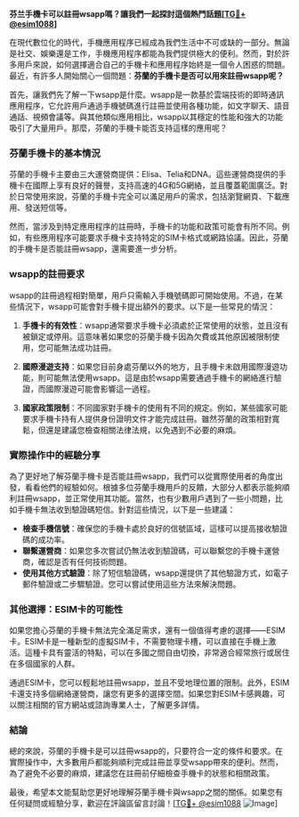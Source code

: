 **芬兰手機卡可以註冊wsapp嗎？讓我們一起探討這個熱門話題[[TG💪+ @esim1088](https://t.me/s/esim1088)]**

在現代數位化的時代，手機應用程序已經成為我們生活中不可或缺的一部分。無論是社交、娛樂還是工作，手機應用程序都能為我們提供極大的便利。然而，對於許多用戶來說，如何選擇適合自己的手機卡和應用程序始終是一個令人困惑的問題。最近，有許多人開始關心一個問題：**芬蘭的手機卡是否可以用來註冊wsapp呢？**

首先，讓我們先了解一下wsapp是什麼。wsapp是一款基於雲端技術的即時通訊應用程序，它允許用戶通過手機號碼進行註冊並使用各種功能，如文字聊天、語音通話、視頻會議等。與其他類似應用相比，wsapp以其穩定的性能和強大的功能吸引了大量用戶。那麼，芬蘭的手機卡能否支持這樣的應用呢？

### 芬蘭手機卡的基本情況

芬蘭的手機卡主要由三大運營商提供：Elisa、Telia和DNA。這些運營商提供的手機卡在國際上享有良好的聲譽，支持高速的4G和5G網絡，並且覆蓋範圍廣泛。對於日常使用來說，芬蘭的手機卡完全可以滿足用戶的需求，包括瀏覽網頁、下載應用、發送短信等。

然而，當涉及到特定應用程序的註冊時，手機卡的功能和政策可能會有所不同。例如，有些應用程序可能要求手機卡支持特定的SIM卡格式或網路協議。因此，芬蘭的手機卡是否能註冊wsapp，還需要進一步分析。

### wsapp的註冊要求

wsapp的註冊過程相對簡單，用戶只需輸入手機號碼即可開始使用。不過，在某些情況下，wsapp可能會對手機卡提出額外的要求。以下是一些常見的情況：

1. **手機卡的有效性**：wsapp通常要求手機卡必須處於正常使用的狀態，並且沒有被鎖定或停用。這意味著如果您的芬蘭手機卡因為欠費或其他原因被限制使用，您可能無法成功註冊。

2. **國際漫遊支持**：如果您目前身處芬蘭以外的地方，且手機卡未啟用國際漫遊功能，則可能無法使用wsapp。這是由於wsapp需要通過手機卡的網絡進行驗證，而國際漫遊可能會影響這一過程。

3. **國家政策限制**：不同國家對手機卡的使用有不同的規定。例如，某些國家可能要求手機卡持有人提供身份證明文件才能完成註冊。雖然芬蘭的政策相對寬鬆，但還是建議您檢查相關法律法規，以免遇到不必要的麻煩。

### 實際操作中的經驗分享

為了更好地了解芬蘭手機卡是否能註冊wsapp，我們可以從實際使用者的角度出發，看看他們的經驗如何。根據多位芬蘭手機用戶的反饋，大部分人都表示能夠順利註冊wsapp，並正常使用其功能。當然，也有少數用戶遇到了一些小問題，比如手機卡無法收到驗證碼短信。針對這些情況，以下是一些建議：

- **檢查手機信號**：確保您的手機卡處於良好的信號區域，這樣可以提高接收驗證碼的成功率。
- **聯繫運營商**：如果您多次嘗試仍無法收到驗證碼，可以聯繫您的手機卡運營商，確認是否有任何技術問題。
- **使用其他方式驗證**：除了短信驗證碼，wsapp還提供了其他驗證方式，如電子郵件驗證或二步驟驗證。您可以嘗試使用這些方法來解決問題。

### 其他選擇：ESIM卡的可能性

如果您擔心芬蘭的手機卡無法完全滿足需求，還有一個值得考慮的選擇——ESIM卡。ESIM卡是一種新型的虛擬SIM卡，不需要物理卡槽，可以直接在手機上激活。這種卡具有靈活的特點，可以在多國之間自由切換，非常適合經常旅行或居住在多個國家的人群。

通過ESIM卡，您可以輕鬆地註冊wsapp，並且不受地理位置的限制。此外，ESIM卡還支持多個網絡運營商，讓您有更多的選擇空間。如果您對ESIM卡感興趣，可以關注相關的官方網站或諮詢專業人士，了解更多詳情。

### 結論

總的來說，芬蘭的手機卡是可以註冊wsapp的，只要符合一定的條件和要求。在實際操作中，大多數用戶都能夠順利完成註冊並享受wsapp帶來的便利。然而，為了避免不必要的麻煩，建議您在註冊前仔細檢查手機卡的狀態和相關政策。

最後，希望本文能幫助您更好地理解芬蘭手機卡與wsapp之間的關係。如果您有任何疑問或經驗分享，歡迎在評論區留言討論！[[TG💪+ @esim1088](https://t.me/s/esim1088) ![Image](https://i.postimg.cc/4NQfJmqS/Snipaste-2025-05-13-00-14-12.png)]